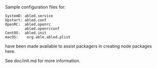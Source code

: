 Sample configuration files for:
```
SystemD: abled.service
Upstart: abled.conf
OpenRC:  abled.openrc
         abled.openrcconf
CentOS:  abled.init
macOS:    org.able.abled.plist
```
have been made available to assist packagers in creating node packages here.

See doc/init.md for more information.
